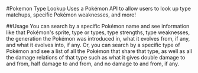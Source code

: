 #Pokemon Type Lookup
Uses a Pokémon API to allow users to look up type matchups, specific Pokémon weaknesses, and more! 

##Usage
You can search by a specific Pokémon name and see information like that Pokémon's sprite, type or types, type strengths, type weaknesses, the generation the Pokémon was introduced in, what it evolves from, if any, and what it evolves into, if any.
Or, you can search by a specific type of Pokémon and see a list of all the Pokémon that share that type, as well as all the damage relations of that type such as what it gives double damage to and from, half damage to and from, and no damage to and from, if any.  